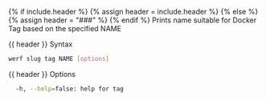 {% if include.header %}
{% assign header = include.header %}
{% else %}
{% assign header = "###" %}
{% endif %}
Prints name suitable for Docker Tag based on the specified NAME

{{ header }} Syntax

```bash
werf slug tag NAME [options]
```

{{ header }} Options

```bash
  -h, --help=false: help for tag
```

